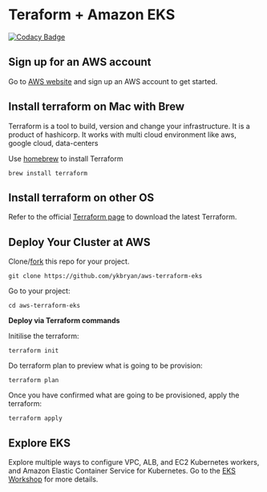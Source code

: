 # Teraform + Amazon EKS

[![Codacy Badge](https://api.codacy.com/project/badge/Grade/a428eedc121e42d185ba12ec0dc7231a)](https://app.codacy.com/app/bryanchua/aws-terraform-eks?utm_source=github.com&utm_medium=referral&utm_content=ykbryan/aws-terraform-eks&utm_campaign=Badge_Grade_Dashboard)

## Sign up for an AWS account

Go to [AWS website](https://aws.amazon.com/) and sign up an AWS account to get started. 

## Install terraform on Mac with Brew

Terraform is a tool to build, version and change your infrastructure. It is a product of hashicorp. It works with multi cloud environment like aws, google cloud, data-centers

Use [homebrew](https://brew.sh/) to install Terraform 

```
brew install terraform
```

## Install terraform on other OS

Refer to the official [Terraform page](https://www.terraform.io/downloads.html) to download the latest Terraform.

## Deploy Your Cluster at AWS

Clone/[fork](https://github.com/ykbryan/aws-terraform-eks/fork) this repo for your project.

```
git clone https://github.com/ykbryan/aws-terraform-eks
```

Go to your project:

```
cd aws-terraform-eks
```

**Deploy via Terraform commands**

Initilise the terraform:

```
terraform init
```

Do terraform plan to preview what is going to be provision:

```
terraform plan
```

Once you have confirmed what are going to be provisioned, apply the terraform:

```
terraform apply
```

## Explore EKS

Explore multiple ways to configure VPC, ALB, and EC2 Kubernetes workers, and Amazon Elastic Container Service for Kubernetes. Go to the [EKS Workshop](https://eksworkshop.com/) for more details.